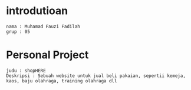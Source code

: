 # introdutioan

    nama : Muhamad Fauzi Fadilah
    grup : 05

# Personal Project

    judu : shopHERE
    Deskripsi : Sebuah website untuk jual beli pakaian, sepertii kemeja, kaos, baju olahraga, training olahraga dll
